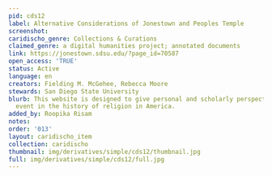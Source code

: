 ```yaml
---
pid: cds12
label: Alternative Considerations of Jonestown and Peoples Temple
screenshot: 
caridischo_genre: Collections & Curations
claimed_genre: a digital humanities project; annotated documents
link: https://jonestown.sdsu.edu/?page_id=70587
open_access: 'TRUE'
status: Active
language: en
creators: Fielding M. McGehee, Rebecca Moore
stewards: San Diego State University
blurb: This website is designed to give personal and scholarly perspectives on a major
  event in the history of religion in America.
added_by: Roopika Risam
notes: 
order: '013'
layout: caridischo_item
collection: caridischo
thumbnail: img/derivatives/simple/cds12/thumbnail.jpg
full: img/derivatives/simple/cds12/full.jpg
---
```

